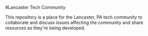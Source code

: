 #Lancaster Tech Community

This repository is a place for the Lancaster, PA tech community to collaborate
and discuss issues affecting the community and share resources as they're being
developed.
